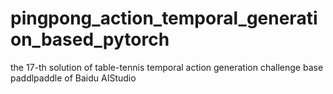 # pingpong_action_temporal_generation_based_pytorch
the 17-th  solution of table-tennis temporal action generation challenge base paddlpaddle of Baidu AIStudio